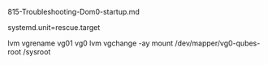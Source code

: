 815-Troubleshooting-Dom0-startup.md




systemd.unit=rescue.target



lvm vgrename vg01 vg0
lvm vgchange -ay
mount /dev/mapper/vg0-qubes-root /sysroot
